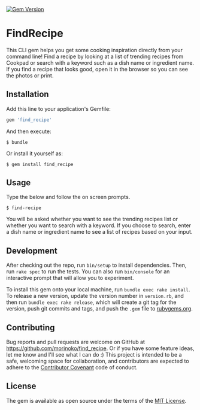 [![Gem Version](https://badge.fury.io/rb/find_recipe.svg)](https://badge.fury.io/rb/find_recipe)

# FindRecipe

This CLI gem helps you get some cooking inspiration directly from your command line! Find a recipe by looking at a list of trending recipes from Cookpad or search with a keyword such as a dish name or ingredient name. If you find a recipe that looks good, open it in the browser so you can see the photos or print.

## Installation

Add this line to your application's Gemfile:

```ruby
gem 'find_recipe'
```

And then execute:

    $ bundle

Or install it yourself as:

    $ gem install find_recipe

## Usage

Type the below and follow the on screen prompts.

    $ find-recipe

You will be asked whether you want to see the trending recipes list or whether you want to search with a keyword. If you choose to search, enter a dish name or ingredient name to see a list of recipes based on your input.

## Development

After checking out the repo, run `bin/setup` to install dependencies. Then, run `rake spec` to run the tests. You can also run `bin/console` for an interactive prompt that will allow you to experiment.

To install this gem onto your local machine, run `bundle exec rake install`. To release a new version, update the version number in `version.rb`, and then run `bundle exec rake release`, which will create a git tag for the version, push git commits and tags, and push the `.gem` file to [rubygems.org](https://rubygems.org).

## Contributing

Bug reports and pull requests are welcome on GitHub at https://github.com/morinoko/find_recipe. Or if you have some feature ideas, let me know and I'll see what I can do :) This project is intended to be a safe, welcoming space for collaboration, and contributors are expected to adhere to the [Contributor Covenant](http://contributor-covenant.org) code of conduct.


## License

The gem is available as open source under the terms of the [MIT License](http://opensource.org/licenses/MIT).

